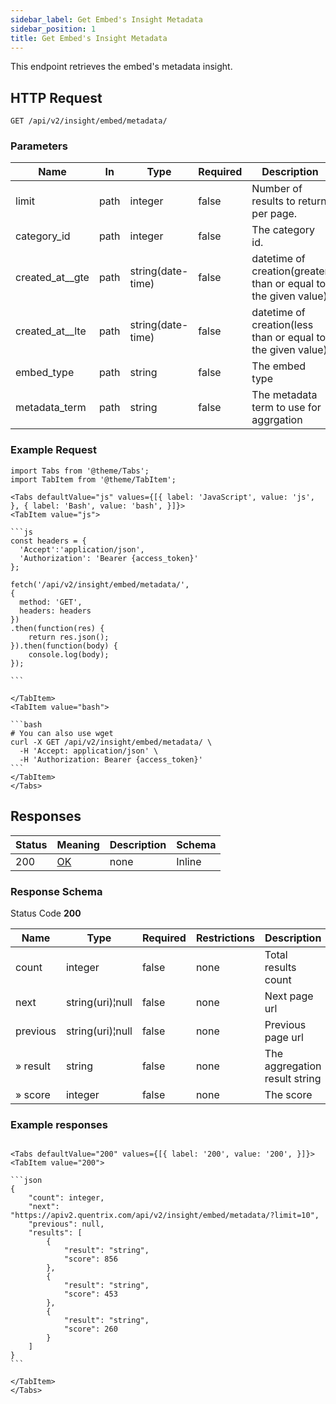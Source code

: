 ```yaml
---
sidebar_label: Get Embed's Insight Metadata
sidebar_position: 1
title: Get Embed's Insight Metadata
---
```


This endpoint retrieves the embed's metadata insight.

## HTTP Request

`GET /api/v2/insight/embed/metadata/`

### Parameters

|Name|In|Type|Required| Description                                                    |
|---|---|---|---|----------------------------------------------------------------|
|limit|path|integer|false| Number of results to return per page.                          |
|category_id|path|integer|false| The category id.                                               |
|created_at__gte|path|string(date-time)|false| datetime of creation(greater than or equal to the given value) |
|created_at__lte|path|string(date-time)|false| datetime of creation(less than or equal to the given value)    |
|embed_type|path|string|false| The embed type                                                 |
|metadata_term|path|string|false| The metadata term to use for aggrgation                        |

### Example Request

````mdx-code-block
import Tabs from '@theme/Tabs';
import TabItem from '@theme/TabItem';

<Tabs defaultValue="js" values={[{ label: 'JavaScript', value: 'js', }, { label: 'Bash', value: 'bash', }]}>
<TabItem value="js">

```js
const headers = {
  'Accept':'application/json',
  'Authorization': 'Bearer {access_token}'
};

fetch('/api/v2/insight/embed/metadata/',
{
  method: 'GET',
  headers: headers
})
.then(function(res) {
    return res.json();
}).then(function(body) {
    console.log(body);
});

```

</TabItem>
<TabItem value="bash">

```bash
# You can also use wget
curl -X GET /api/v2/insight/embed/metadata/ \
  -H 'Accept: application/json' \
  -H 'Authorization: Bearer {access_token}'
```
</TabItem>
</Tabs>
````

## Responses

|Status|Meaning|Description|Schema|
|---|---|---|---|
|200|[OK](https://tools.ietf.org/html/rfc7231#section-6.3.1)|none|Inline|

### Response Schema

Status Code **200**

| Name         |Type|Required|Restrictions| Description                     |
|--------------|---|---|---|---------------------------------|
| count        |integer|false|none| Total results count             |
| next         |string(uri)¦null|false|none| Next page url                   |
| previous     |string(uri)¦null|false|none| Previous page url               |
| » result     |string|false|none| The aggregation result string|
| » score      |integer|false|none| The score                  |

### Example responses


````mdx-code-block

<Tabs defaultValue="200" values={[{ label: '200', value: '200', }]}>
<TabItem value="200">

```json
{
    "count": integer,
    "next": "https://apiv2.quentrix.com/api/v2/insight/embed/metadata/?limit=10",
    "previous": null,
    "results": [
        {
            "result": "string",
            "score": 856
        },
        {
            "result": "string",
            "score": 453
        },
        {
            "result": "string",
            "score": 260
        }
    ]
}
```

</TabItem>
</Tabs>
````




